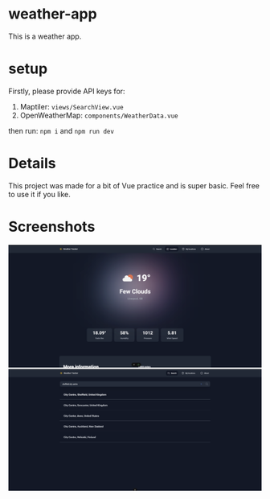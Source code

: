 # weather-app

This is a weather app.

# setup

Firstly, please provide API keys for:

1. Maptiler: `views/SearchView.vue`
2. OpenWeatherMap: `components/WeatherData.vue`

then run:
`npm i` and `npm run dev`

# Details

This project was made for a bit of Vue practice and is super basic.
Feel free to use it if you like.

# Screenshots

![Location](screenshots/location.png)
![Search](screenshots/search.png)
